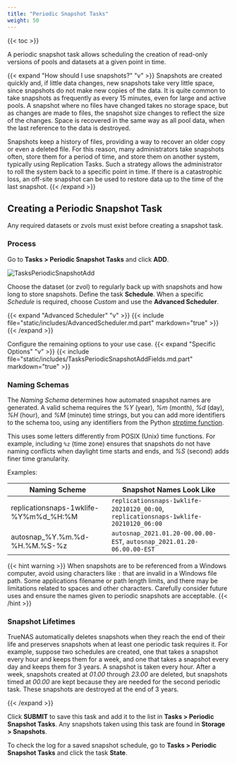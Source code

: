 ```yaml
---
title: "Periodic Snapshot Tasks"
weight: 50
---
```


{{< toc >}}

A periodic snapshot task allows scheduling the creation of read-only versions of pools and datasets at a given point in time.

{{< expand "How should I use snapshots?" "v" >}}
Snapshots are created quickly and, if little data changes, new snapshots take very little space, since snapshots do not make new copies of the data.
It is quite common to take snapshots as frequently as every 15 minutes, even for large and active pools.
A snapshot where no files have changed takes no storage space, but as changes are made to files, the snapshot size changes to reflect the size of the changes.
Space is recovered in the same way as all pool data, when the last reference to the data is destroyed.

Snapshots keep a history of files, providing a way to recover an older copy or even a deleted file.
For this reason, many administrators take snapshots often, store them for a period of time, and store them on another system, typically using Replication Tasks.
Such a strategy allows the administrator to roll the system back to a specific point in time.
If there is a catastrophic loss, an off-site snapshot can be used to restore data up to the time of the last snapshot.
{{< /expand >}}

## Creating a Periodic Snapshot Task

Any required datasets or zvols must exist before creating a snapshot task.

### Process

Go to **Tasks > Periodic Snapshot Tasks** and click **ADD**.

![TasksPeriodicSnapshotAdd](/images/CORE/12.0/TasksPeriodicSnapshotAdd.png "Creating a new Snapshot Task")

Choose the dataset (or zvol) to regularly back up with snapshots and how long to store snapshots.
Define the task **Schedule**.
When a specific *Schedule* is required, choose *Custom* and use the **Advanced Scheduler**.

{{< expand "Advanced Scheduler" "v" >}}
{{< include file="static/includes/AdvancedScheduler.md.part" markdown="true" >}}
{{< /expand >}}

Configure the remaining options to your use case.
{{< expand "Specific Options" "v" >}}
{{< include file="static/includes/TasksPeriodicSnapshotAddFields.md.part" markdown="true" >}}

### Naming Schemas

The *Naming Schema* determines how automated snapshot names are generated.
A valid schema requires the *%Y* (year), *%m* (month), *%d* (day), *%H* (hour), and *%M* (minute) time strings, but you can add more identifiers to the schema too, using any identifiers from the Python [strptime function](https://docs.python.org/3/library/datetime.html#strftime-and-strptime-behavior).

This uses some letters differently from POSIX (Unix) time functions.
For example, including `%z` (time zone) ensures that snapshots do not have naming conflicts when daylight time starts and ends, and *%S* (second) adds finer time granularity.

Examples: 

| Naming Scheme | Snapshot Names Look Like |
|---------------|--------------------------|
| replicationsnaps-1wklife-%Y%m%d_%H:%M | `replicationsnaps-1wklife-20210120_00:00`, `replicationsnaps-1wklife-20210120_06:00` |
| autosnap_%Y.%m.%d-%H.%M.%S-%z | `autosnap_2021.01.20-00.00.00-EST`, `autosnap_2021.01.20-06.00.00-EST` |

{{< hint warning >}}
When snapshots are to be referenced from a Windows computer, avoid using characters like `:` that are invalid in a Windows file path.
Some applications filename or path length limits, and there may be limitations related to spaces and other characters.
Carefully consider future uses and ensure the names given to periodic snapshots are acceptable.
{{< /hint >}}

### Snapshot Lifetimes

TrueNAS automatically deletes snapshots when they reach the end of their life and preserves snapshots when at least one periodic task requires it.
For example, suppose two schedules are created, one that takes a snapshot every hour and keeps them for a week, and one that takes a snapshot every day and keeps them for 3 years.
A snapshot is taken every hour.
After a week, snapshots created at *01.00* through *23.00* are deleted, but snapshots timed at *00.00* are kept because they are needed for the second periodic task.
These snapshots are destroyed at the end of 3 years.

{{< /expand >}}

Click **SUBMIT** to save this task and add it to the list in **Tasks > Periodic Snapshot Tasks**.
Any snapshots taken using this task are found in **Storage > Snapshots**.

To check the log for a saved snapshot schedule, go to **Tasks > Periodic Snapshot Tasks** and click the task **State**.
